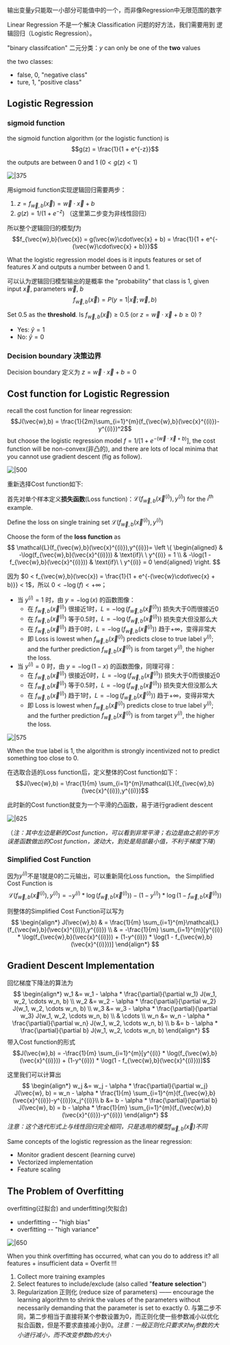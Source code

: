输出变量$y$只能取一小部分可能值中的一个，而非像Regression中无限范围的数字

Linear Regression 不是一个解决 Classification 问题的好方法，我们需要用到 逻辑回归（Logistic Regression）。

"binary classifcation" 二元分类：$y$ can only be one of the **two** values

the two classes:
- false, $0$, "negative class"
- ture, $1$, "positive class"

## Logistic Regression

### sigmoid function 

the sigmoid function algorithm (or the logistic function) is
$$g(z) = \frac{1}{1 + e^{-z}}$$

the outputs are between 0 and 1 ($0 < g(z) < 1$)

![|375](files/SigmoidFunction.png)

用sigmoid function实现逻辑回归需要两步：
1. $z = f_{\vec{w}, b}(\vec{x}) = \vec{w} \cdot \vec{x} + b$
2. $g(z) = 1 / (1 + e^{-z})$ （这里第二步变为非线性回归）

所以整个逻辑回归的模型$f$为
$$f_{\vec{w},b}(\vec{x}) = g(\vec{w}\cdot\vec{x} + b) = \frac{1}{1 + e^{-(\vec{w}\cdot\vec{x} + b)}}$$

What the logistic regression model does is it inputs features or set of features $X$ and outputs a number between $0$ and $1$.

可以认为逻辑回归模型输出的是概率 the "probability" that class is $1$, given input $\vec{x}$, parameters $\vec{w}$, $b$
$$f_{\vec{w},b}(\vec{x}) = P(y = 1|\vec{x};\vec{w},b)$$

Set $0.5$ as the **threshold**. Is $f_{\vec{w},b}(\vec{x}) \geq 0.5$ (or $z = \vec{w}\cdot\vec{x} + b \geq 0$) ?
- Yes: $\hat{y} = 1$
- No: $\hat{y} = 0$

### Decision boundary 决策边界

Decision boundary 定义为 $z = \vec{w} \cdot \vec{x} + b = 0$

## Cost function for Logistic Regression

recall the cost function for linear regression:
$$J(\vec{w},b) = \frac{1}{2m}\sum_{i=1}^{m}(f_{\vec{w},b}(\vec{x}^{(i)})-y^{(i)})^2$$
but choose the logistic regression model $f = 1 / [1 + e^{-(\vec{w}\cdot\vec{x} + b)}]$, the cost function will be non-convex(非凸的), and there are lots of local minima that you cannot use gradient descent (fig as follow).

![|500](files/LogisticSquaredErrorCostFunction.png)

重新选择Cost function如下:

首先对单个样本定义**损失函数**(Loss function)：$\mathcal{L}(f_{\vec{w},b}(\vec{x}^{(i)}),y^{(i)})$ for the $i^{\text{th}}$ example.

Define the loss on single training set $\mathcal{L}(f_{\vec{w},b}(\vec{x}^{(i)}),y^{(i)})$

Choose the form of the **loss function** as
$$
\mathcal{L}(f_{\vec{w},b}(\vec{x}^{(i)}),y^{(i)})=
\left
\{
\begin{aligned} 
& -\log(f_{\vec{w},b}(\vec{x}^{(i)})) & \text{if}\ \ y^{(i)} = 1 \\ 
& -\log(1 - f_{\vec{w},b}(\vec{x}^{(i)})) & \text{if}\ \ y^{(i)} = 0
\end{aligned} 
\right.
$$

因为 $0 < f_{\vec{w},b}(\vec{x}) = \frac{1}{1 + e^{-(\vec{w}\cdot\vec{x} + b)}} < 1$，所以 $0 < -\log(f) < +\infty$；
- 当 $y^{(i)} = 1$ 时，由 $y=-\log(x)$ 的函数图像：
	- 在 $f_{\vec{w},b}(\vec{x}^{(i)})$ 很接近$1$时，$L = -\log(f_{\vec{w},b}(\vec{x}^{(i)}))$ 损失大于$0$而很接近$0$
	- 在 $f_{\vec{w},b}(\vec{x}^{(i)})$ 等于$0.5$时，$L = -\log(f_{\vec{w},b}(\vec{x}^{(i)}))$ 损失变大但没那么大
	- 在 $f_{\vec{w},b}(\vec{x}^{(i)})$ 趋于$0$时，$L = -\log(f_{\vec{w},b}(\vec{x}^{(i)}))$ 趋于$+\infty$，变得非常大
	- 即 Loss is lowest when $f_{\vec{w},b}(\vec{x}^{(i)})$ predicts close to true label $y^{(i)}$; and the further prediction $f_{\vec{w},b}(\vec{x}^{(i)})$ is from target $y^{(i)}$, the higher the loss.
- 当 $y^{(i)} = 0$ 时，由 $y=-\log(1-x)$ 的函数图像，同理可得：
	- 在 $f_{\vec{w},b}(\vec{x}^{(i)})$ 很接近$0$时，$L = -\log(f_{\vec{w},b}(\vec{x}^{(i)}))$ 损失大于$0$而很接近$0$
	- 在 $f_{\vec{w},b}(\vec{x}^{(i)})$ 等于$0.5$时，$L = -\log(f_{\vec{w},b}(\vec{x}^{(i)}))$ 损失变大但没那么大
	- 在 $f_{\vec{w},b}(\vec{x}^{(i)})$ 趋于$1$时，$L = -\log(f_{\vec{w},b}(\vec{x}^{(i)}))$ 趋于$+\infty$，变得非常大
	- 即 Loss is lowest when $f_{\vec{w},b}(\vec{x}^{(i)})$ predicts close to true label $y^{(i)}$; and the further prediction $f_{\vec{w},b}(\vec{x}^{(i)})$ is from target $y^{(i)}$, the higher the loss.

![|575](files/LogisticCostFunction.png)

When the true label is $1$, the algorithm is strongly incentivized not to predict something too close to $0$.

在选取合适的Loss function后，定义整体的Cost function如下：
$$J(\vec{w},b) = \frac{1}{m} \sum_{i=1}^{m}\mathcal{L}(f_{\vec{w},b}(\vec{x}^{(i)}),y^{(i)})$$

此时新的Cost function就变为一个平滑的凸函数，易于进行gradient descent

![|625](files/LogisticCostFunctionNewAndOld.png)

（*注：其中左边是新的Cost function，可以看到非常平滑；右边是由之前的平方误差函数做出的Cost function，波动大，到处是局部最小值，不利于梯度下降*）

### Simplified Cost Function

因为$y^{(i)}$不是$1$就是$0$的二元输出，可以重新简化Loss function。
the Simplified Cost Function is
$$\mathcal{L}(f_{\vec{w},b}(\vec{x}^{(i)}),y^{(i)})=
-y^{(i)} * \log(f_{\vec{w},b}(\vec{x}^{(i)})) -(1-y^{(i)}) * \log(1 - f_{\vec{w},b}(\vec{x}^{(i)}))$$

则整体的Simplified Cost Function可以写为
$$
\begin{align*}
J(\vec{w},b) & = \frac{1}{m} \sum_{i=1}^{m}\mathcal{L}(f_{\vec{w},b}(\vec{x}^{(i)}),y^{(i)})  \\
& = -\frac{1}{m} \sum_{i=1}^{m}[y^{(i)} * \log(f_{\vec{w},b}(\vec{x}^{(i)})) + (1-y^{(i)}) * \log(1 - f_{\vec{w},b}(\vec{x}^{(i)}))]
\end{align*}
$$

## Gradient Descent Implementation

回忆梯度下降法的算法为
$$
\begin{align*}
w_1 &= w_1 - \alpha * \frac{\partial}{\partial w_1} J(w_1, w_2, \cdots w_n, b) \\
w_2 &= w_2 - \alpha * \frac{\partial}{\partial w_2} J(w_1, w_2, \cdots w_n, b) \\
w_3 &= w_3 - \alpha * \frac{\partial}{\partial w_3} J(w_1, w_2, \cdots w_n, b) \\
& \cdots \\
w_n &= w_n - \alpha * \frac{\partial}{\partial w_n} J(w_1, w_2, \cdots w_n, b) \\
b &= b - \alpha * \frac{\partial}{\partial b} J(w_1, w_2, \cdots w_n, b)
\end{align*}
$$
带入Cost function的形式
$$J(\vec{w},b) = -\frac{1}{m} \sum_{i=1}^{m}[y^{(i)} * \log(f_{\vec{w},b}(\vec{x}^{(i)})) + (1-y^{(i)}) * \log(1 - f_{\vec{w},b}(\vec{x}^{(i)}))]$$

这里我们可以计算出
$$
\begin{align*}
w_j &= w_j - \alpha * \frac{\partial}{\partial w_j} J(\vec{w}, b) = w_n - \alpha * \frac{1}{m} \sum_{i=1}^{m}(f_{\vec{w},b}(\vec{x}^{(i)})-y^{(i)})x_j^{(i)}\\
b &= b - \alpha * \frac{\partial}{\partial b} J(\vec{w}, b) = b - \alpha * \frac{1}{m} \sum_{i=1}^{m}(f_{\vec{w},b}(\vec{x}^{(i)})-y^{(i)})
\end{align*}
$$
*注意：这个迭代形式上与线性回归完全相同，只是选用的模型$f_{\vec{w},b}(\vec{x})$不同*

Same concepts of the logistic regression as the linear regression:
- Monitor gradient descent (learning curve)
- Vectorized implementation
- Feature scaling

## The Problem of Overfitting

overfitting(过拟合) and underfitting(欠拟合)

- underfitting -- "high bias"
- overfitting -- "high variance"

![|650](files/OverfittingAndUnderfitting.png)

When you think overfitting has occurred, what can you do to address it? 
all features + insufficient data = Overfit !!!
1. Collect more training examples
2. Select features to include/exclude (also called "**feature selection**")
3. Regularization 正则化 (reduce size of parameters) —— encourage the learning algorithm to shrink the values of the parameters without necessarily demanding that the parameter is set to exactly $0$. 与第二步不同，第二步相当于直接将某个参数设置为$0$，而正则化使一些参数减小以优化拟合函数，但是不要求直接减小到$0$。*注意：一般正则化只要求对$w_j$参数的大小进行减小，而不改变参数$b$的大小*

